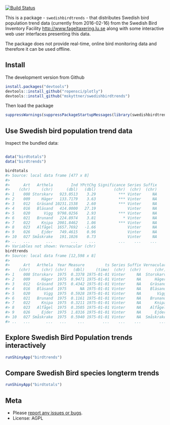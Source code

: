 <!-- README.md is generated from README.Rmd. Please edit that file -->
[![Build Status](https://api.travis-ci.org/mskyttner/swedishbirdtrends.png)](https://travis-ci.org/mskyttner/swedishbirdtrends)

This is a package - `swedishbirdtrends` - that distributes Swedish bird population trend data (currently from 2016-02-16) from the Swedish Bird Inventory Facility <http://www.fageltaxering.lu.se> along with some interactive web user interfaces presenting this data.

The package does not provide real-time, online bird monitoring data and therefore it can be used offline.

Install
-------

The development version from Github

``` r
install.packages("devtools")
devtools::install_github("ropensci/plotly")
devtools::install_github("mskyttner/swedishbirdtrends")
```

Then load the package

``` r
suppressWarnings(suppressPackageStartupMessages(library(swedishbirdtrends)))
```

Use Swedish bird population trend data
--------------------------------------

Inspect the bundled data:

``` r

data("birdtotals")
data("birdtrends")

birdtotals
#> Source: local data frame [477 x 8]
#> 
#>      Art   Arthela        Ind YPctChg Significance Series Suffix
#>    (chr)     (chr)      (dbl)   (dbl)        (chr)  (chr)  (chr)
#> 1    008 Storskarv   923.0513    3.29          *** Vinter     NA
#> 2    009     Häger   133.7179    3.63          *** Vinter     NA
#> 3    012   Gräsand 10231.1538    2.60          *** Vinter     NA
#> 4    016   Bläsand   414.0000   27.19              Vinter     NA
#> 5    020      Vigg  9798.0256    2.93          *** Vinter     NA
#> 6    021   Brunand   224.8974    3.81            * Vinter     NA
#> 7    022     Knipa  2001.8462    1.06          *** Vinter     NA
#> 8    023   Alfågel  1657.7692   -1.66              Vinter     NA
#> 9    026     Ejder   749.4615    0.96              Vinter     NA
#> 10   027 Småskrake   191.1026    0.73              Vinter     NA
#> ..   ...       ...        ...     ...          ...    ...    ...
#> Variables not shown: Vernacular (chr)
birdtrends
#> Source: local data frame [12,598 x 8]
#> 
#>      Art   Arthela  Year Measure         ts Series Suffix Vernacular
#>    (chr)     (chr) (chr)   (dbl)     (time)  (chr)  (chr)      (chr)
#> 1    008 Storskarv  1975  0.3378 1975-01-01 Vinter     NA  Storskarv
#> 2    009     Häger  1975  0.9471 1975-01-01 Vinter     NA      Häger
#> 3    012   Gräsand  1975  0.4342 1975-01-01 Vinter     NA    Gräsand
#> 4    016   Bläsand  1975      NA 1975-01-01 Vinter     NA    Bläsand
#> 5    020      Vigg  1975  0.5928 1975-01-01 Vinter     NA       Vigg
#> 6    021   Brunand  1975  0.1161 1975-01-01 Vinter     NA    Brunand
#> 7    022     Knipa  1975  0.3211 1975-01-01 Vinter     NA      Knipa
#> 8    023   Alfågel  1975  0.3505 1975-01-01 Vinter     NA    Alfågel
#> 9    026     Ejder  1975  1.8316 1975-01-01 Vinter     NA      Ejder
#> 10   027 Småskrake  1975  0.5940 1975-01-01 Vinter     NA  Småskrake
#> ..   ...       ...   ...     ...        ...    ...    ...        ...
```

Explore Swedish Bird Population trends interactively
----------------------------------------------------

``` r
runShinyApp("birdtrends")
```

Compare Swedish Bird species longterm trends
--------------------------------------------

``` r
runShinyApp("birdtotals")
```

Meta
----

-   Please [report any issues or bugs](https://github.com/mskyttner/swedishbirdtrends/issues).
-   License: AGPL
